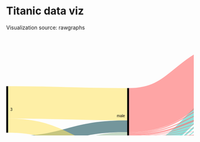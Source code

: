 # Titanic data viz

Visualization source: rawgraphs 

<svg width="980" height="520" xmlns="http://www.w3.org/2000/svg"><g transform="translate(0, 10)"><g class="links" fill="none" stroke-opacity="0.6"><path d="M5,303.6783804430864C165,303.6783804430864,165,338.7242169595111,325,338.7242169595111" stroke-width="25.301757066462947" style="stroke: rgb(26, 83, 92);"></path><path d="M5,275.301757066463C165,275.301757066463,165,232.3491214667685,325,232.3491214667685" stroke-width="31.451489686783805" style="stroke: rgb(26, 83, 92);"></path><path d="M5,341.35217723453025C165,341.35217723453025,165,263.0977845683728,325,263.0977845683728" stroke-width="30.04583651642475" style="stroke: rgb(158, 191, 158);"></path><path d="M5,365.68754774637137C165,365.68754774637137,165,360.6875477463713,325,360.6875477463713" stroke-width="18.624904507257448" style="stroke: rgb(158, 191, 158);"></path><path d="M5,168.31168831168836C165,168.31168831168836,165,173.3116883116883,325,173.3116883116883" stroke-width="86.62337662337661" style="stroke: rgb(255, 230, 109);"></path><path d="M5,230.59969442322387C165,230.59969442322387,165,307.0970206264324,325,307.0970206264324" stroke-width="37.952635599694425" style="stroke: rgb(255, 230, 109);"></path><path d="M330,367.71581359816645C490,367.71581359816645,490,392.97173414820446,650,392.97173414820446" stroke-width="1.7570664629488157" style="stroke: rgb(78, 205, 196);"></path><path d="M330,301.03514132925903C490,301.03514132925903,490,131.69213139801403,650,131.69213139801403" stroke-width="25.828877005347593" style="stroke: rgb(78, 205, 196);"></path><path d="M330,335.912910618793C490,335.912910618793,490,238.86936592818952,650,238.86936592818952" stroke-width="4.2169595110771585" style="stroke: rgb(78, 205, 196);"></path><path d="M330,362.70817417876236C490,362.70817417876236,490,367.08556149732607,650,367.08556149732607" stroke-width="2.2841864018334608" style="stroke: rgb(78, 205, 196);"></path><path d="M330,331.52024446142093C490,331.52024446142093,490,223.598166539343,650,223.598166539343" stroke-width="4.5683728036669216" style="stroke: rgb(78, 205, 196);"></path><path d="M330,347.3338426279603C490,347.3338426279603,490,297.6699770817417,650,297.6699770817417" stroke-width="2.8113063407181054" style="stroke: rgb(78, 205, 196);"></path><path d="M330,359.9847211611917C490,359.9847211611917,490,353.1321619556912,650,353.1321619556912" stroke-width="3.1627196333078684" style="stroke: rgb(78, 205, 196);"></path><path d="M330,356.3827349121466C490,356.3827349121466,490,339.17876241405634,650,339.17876241405634" stroke-width="4.041252864782276" style="stroke: rgb(78, 205, 196);"></path><path d="M330,339.2513368983958C490,339.2513368983958,490,254.49197860962568,650,254.49197860962568" stroke-width="2.4598930481283423" style="stroke: rgb(78, 205, 196);"></path><path d="M330,349.70588235294116C490,349.70588235294116,490,312.1504965622611,650,312.1504965622611" stroke-width="1.9327731092436975" style="stroke: rgb(78, 205, 196);"></path><path d="M330,341.62337662337666C490,341.62337662337666,490,269.14820473644,650,269.14820473644" stroke-width="2.2841864018334608" style="stroke: rgb(78, 205, 196);"></path><path d="M330,344.3468296409473C490,344.3468296409473,490,283.10160427807483,650,283.10160427807483" stroke-width="3.1627196333078684" style="stroke: rgb(78, 205, 196);"></path><path d="M330,327.03972498090144C490,327.03972498090144,490,208.2391138273494,650,208.2391138273494" stroke-width="4.39266615737204" style="stroke: rgb(78, 205, 196);"></path><path d="M330,369.1214667685255C490,369.1214667685255,490,428.067226890756,650,428.067226890756" stroke-width="0.35141329258976317" style="stroke: rgb(78, 205, 196);"></path><path d="M330,369.38502673796785C490,369.38502673796785,490,448.85790679908297,650,448.85790679908297" stroke-width="0.17570664629488159" style="stroke: rgb(78, 205, 196);"></path><path d="M330,369.9121466768525C490,369.9121466768525,490,499.9121466768523,650,499.9121466768523" stroke-width="0.17570664629488159" style="stroke: rgb(78, 205, 196);"></path><path d="M330,316.1459129106188C490,316.1459129106188,490,159.26279602750225,650,159.26279602750225" stroke-width="4.39266615737204" style="stroke: rgb(78, 205, 196);"></path><path d="M330,365.34377387318557C490,365.34377387318557,490,380.072574484339,650,380.072574484339" stroke-width="2.987012987012987" style="stroke: rgb(78, 205, 196);"></path><path d="M330,352.51718869365925C490,352.51718869365925,490,325.31321619556905,650,325.31321619556905" stroke-width="3.6898395721925135" style="stroke: rgb(78, 205, 196);"></path><path d="M330,368.77005347593575C490,368.77005347593575,490,405.6073338426276,650,405.6073338426276" stroke-width="0.35141329258976317" style="stroke: rgb(78, 205, 196);"></path><path d="M330,320.4507257448434C490,320.4507257448434,490,176.02750190985518,650,176.02750190985518" stroke-width="4.2169595110771585" style="stroke: rgb(78, 205, 196);"></path><path d="M330,323.70129870129875C490,323.70129870129875,490,193.4950343773876,650,193.4950343773876" stroke-width="2.2841864018334608" style="stroke: rgb(78, 205, 196);"></path><path d="M330,369.56073338426273C490,369.56073338426273,490,459.20932009167274,650,459.20932009167274" stroke-width="0.17570664629488159" style="stroke: rgb(78, 205, 196);"></path><path d="M330,369.7364400305576C490,369.7364400305576,490,479.5607333842625,650,479.5607333842625" stroke-width="0.17570664629488159" style="stroke: rgb(78, 205, 196);"></path><path d="M330,266.2605042016807C490,266.2605042016807,490,280.9052711993888,650,280.9052711993888" stroke-width="1.2299465240641712" style="stroke: rgb(255, 107, 107);"></path><path d="M330,189.38884644766998C490,189.38884644766998,490,59.38884644767026,650,59.38884644767026" stroke-width="118.77769289533995" style="stroke: rgb(255, 107, 107);"></path><path d="M330,264.5034377387319C490,264.5034377387319,490,266.86401833460656,650,266.86401833460656" stroke-width="2.2841864018334608" style="stroke: rgb(255, 107, 107);"></path><path d="M330,275.7486631016044C490,275.7486631016044,490,416.5737203972495,650,416.5737203972495" stroke-width="1.5813598166539342" style="stroke: rgb(255, 107, 107);"></path><path d="M330,274.16730328495044C490,274.16730328495044,490,404.64094728800575,650,404.64094728800575" stroke-width="1.5813598166539342" style="stroke: rgb(255, 107, 107);"></path><path d="M330,262.2192513368985C490,262.2192513368985,490,252.11993888464477,650,252.11993888464477" stroke-width="2.2841864018334608" style="stroke: rgb(255, 107, 107);"></path><path d="M330,269.51107715813606C490,269.51107715813606,490,310.12987012986997,650,310.12987012986997" stroke-width="2.1084797555385792" style="stroke: rgb(255, 107, 107);"></path><path d="M330,271.88311688311694C490,271.88311688311694,490,365.3284950343772,650,365.3284950343772" stroke-width="1.2299465240641712" style="stroke: rgb(255, 107, 107);"></path><path d="M330,267.6661573720398C490,267.6661573720398,490,295.47364400305565,650,295.47364400305565" stroke-width="1.5813598166539342" style="stroke: rgb(255, 107, 107);"></path><path d="M330,259.7593582887701C490,259.7593582887701,490,220.87471352177232,650,220.87471352177232" stroke-width="0.8785332314744079" style="stroke: rgb(255, 107, 107);"></path><path d="M330,252.46753246753246C490,252.46753246753246,490,172.6890756302524,650,172.6890756302524" stroke-width="2.4598930481283423" style="stroke: rgb(255, 107, 107);"></path><path d="M330,278.0328495034379C490,278.0328495034379,490,489.7364400305574,650,489.7364400305574" stroke-width="0.17570664629488159" style="stroke: rgb(255, 107, 107);"></path><path d="M330,250.00763941940411C490,250.00763941940411,490,155.83651642475203,650,155.83651642475203" stroke-width="2.4598930481283423" style="stroke: rgb(255, 107, 107);"></path><path d="M330,276.8029029793737C490,276.8029029793737,490,427.6279602750188,650,427.6279602750188" stroke-width="0.5271199388846448" style="stroke: rgb(255, 107, 107);"></path><path d="M330,255.80595874713524C490,255.80595874713524,490,190.2444614209323,650,190.2444614209323" stroke-width="4.2169595110771585" style="stroke: rgb(255, 107, 107);"></path><path d="M330,258.61726508785335C490,258.61726508785335,490,205.33995416348387,650,205.33995416348387" stroke-width="1.4056531703590527" style="stroke: rgb(255, 107, 107);"></path><path d="M330,271.09243697478996C490,271.09243697478996,490,351.37509549274233,650,351.37509549274233" stroke-width="0.35141329258976317" style="stroke: rgb(255, 107, 107);"></path><path d="M330,277.50572956455323C490,277.50572956455323,490,448.6822001527881,650,448.6822001527881" stroke-width="0.17570664629488159" style="stroke: rgb(255, 107, 107);"></path><path d="M330,260.6378915202445C490,260.6378915202445,490,236.32161955691373,650,236.32161955691373" stroke-width="0.8785332314744079" style="stroke: rgb(255, 107, 107);"></path><path d="M330,272.6737967914439C490,272.6737967914439,490,378.4033613445376,650,378.4033613445376" stroke-width="0.35141329258976317" style="stroke: rgb(255, 107, 107);"></path><path d="M330,273.11306340718113C490,273.11306340718113,490,391.8296409472877,650,391.8296409472877" stroke-width="0.5271199388846448" style="stroke: rgb(255, 107, 107);"></path><path d="M330,277.857142857143C490,277.857142857143,490,469.3850267379676,650,469.3850267379676" stroke-width="0.17570664629488159" style="stroke: rgb(255, 107, 107);"></path><path d="M330,277.6814362108481C490,277.6814362108481,490,459.03361344537785,650,459.03361344537785" stroke-width="0.17570664629488159" style="stroke: rgb(255, 107, 107);"></path><path d="M330,270.7410236822002C490,270.7410236822002,490,323.2925897631779,650,323.2925897631779" stroke-width="0.35141329258976317" style="stroke: rgb(255, 107, 107);"></path><path d="M330,277.2421695951109C490,277.2421695951109,490,438.41864018334576,650,438.41864018334576" stroke-width="0.35141329258976317" style="stroke: rgb(255, 107, 107);"></path><path d="M655,392.70817417876214C815,392.70817417876214,815,363.58670741023684,975,363.58670741023684" stroke-width="2.2841864018334608" style="stroke: rgb(191, 181, 105);"></path><path d="M655,282.4866310160427C815,282.4866310160427,815,333.7165775401069,975,333.7165775401069" stroke-width="4.39266615737204" style="stroke: rgb(186, 191, 105);"></path><path d="M655,70.28265851795292C815,70.28265851795292,815,200.28265851795265,975,200.28265851795265" stroke-width="140.56531703590528" style="stroke: rgb(191, 105, 120);"></path><path d="M655,142.5859434682967C815,142.5859434682967,815,284.16730328495026,975,284.16730328495026" stroke-width="4.041252864782276" style="stroke: rgb(191, 105, 120);"></path><path d="M655,268.00611153552325C815,268.00611153552325,815,329.23605805958744,975,329.23605805958744" stroke-width="4.5683728036669216" style="stroke: rgb(155, 191, 105);"></path><path d="M655,238.4300993124523C815,238.4300993124523,815,319.66004583651636,975,319.66004583651636" stroke-width="5.095492742551566" style="stroke: rgb(140, 191, 105);"></path><path d="M655,366.5584415584414C815,366.5584415584414,815,357.6126814362109,975,357.6126814362109" stroke-width="3.33842627960275" style="stroke: rgb(125, 191, 105);"></path><path d="M655,364.8013750954926C815,364.8013750954926,815,271.0045836516425,975,271.0045836516425" stroke-width="0.17570664629488159" style="stroke: rgb(125, 191, 105);"></path><path d="M655,223.1588999236058C815,223.1588999236058,815,314.3888464476699,975,314.3888464476699" stroke-width="5.446906035141329" style="stroke: rgb(110, 191, 105);"></path><path d="M655,296.87929717341467C815,296.87929717341467,815,338.109243697479,975,338.109243697479" stroke-width="4.39266615737204" style="stroke: rgb(105, 191, 115);"></path><path d="M655,352.9564553093963C815,352.9564553093963,815,354.1864018334607,975,354.1864018334607" stroke-width="3.5141329258976315" style="stroke: rgb(105, 191, 130);"></path><path d="M655,416.6615737203969C815,416.6615737203969,815,366.66157372039726,975,366.66157372039726" stroke-width="1.4056531703590527" style="stroke: rgb(105, 191, 145);"></path><path d="M655,415.87089381206994C815,415.87089381206994,815,272.0588235294118,975,272.0588235294118" stroke-width="0.17570664629488159" style="stroke: rgb(105, 191, 145);"></path><path d="M655,339.17876241405634C815,339.17876241405634,815,350.4087089381207,975,350.4087089381207" stroke-width="4.041252864782276" style="stroke: rgb(105, 191, 161);"></path><path d="M655,404.20168067226854C815,404.20168067226854,815,271.6195569136746,975,271.6195569136746" stroke-width="0.7028265851795263" style="stroke: rgb(105, 191, 176);"></path><path d="M655,405.1680672268904C815,405.1680672268904,815,365.3437738731856,975,365.3437738731856" stroke-width="1.2299465240641712" style="stroke: rgb(105, 191, 176);"></path><path d="M655,253.34988540870896C815,253.34988540870896,815,324.57983193277306,975,324.57983193277306" stroke-width="4.744079449961803" style="stroke: rgb(105, 191, 191);"></path><path d="M655,311.0962566844918C815,311.0962566844918,815,342.32620320855614,975,342.32620320855614" stroke-width="4.041252864782276" style="stroke: rgb(105, 176, 191);"></path><path d="M655,174.88540870893843C815,174.88540870893843,815,296.2910618792971,975,296.2910618792971" stroke-width="6.501145912910618" style="stroke: rgb(105, 161, 191);"></path><path d="M655,171.54698242933569C815,171.54698242933569,815,270.65317035905275,975,270.65317035905275" stroke-width="0.17570664629488159" style="stroke: rgb(105, 161, 191);"></path><path d="M655,207.62414056531733C815,207.62414056531733,815,308.8540870893811,975,308.8540870893811" stroke-width="5.622612681436211" style="stroke: rgb(105, 145, 191);"></path><path d="M655,204.72498090145177C815,204.72498090145177,815,270.82887700534764,975,270.82887700534764" stroke-width="0.17570664629488159" style="stroke: rgb(105, 145, 191);"></path><path d="M655,489.7364400305574C815,489.7364400305574,815,369.73644003055773,975,369.73644003055773" stroke-width="0.17570664629488159" style="stroke: rgb(105, 130, 191);"></path><path d="M655,158.03284950343806C815,158.03284950343806,815,289.6142093200916,975,289.6142093200916" stroke-width="6.8525592055003814" style="stroke: rgb(105, 115, 191);"></path><path d="M655,427.80366692131366C815,427.80366692131366,815,367.803666921314,975,367.803666921314" stroke-width="0.8785332314744079" style="stroke: rgb(110, 105, 191);"></path><path d="M655,191.38655462184903C815,191.38655462184903,815,302.7922077922077,975,302.7922077922077" stroke-width="6.501145912910618" style="stroke: rgb(125, 105, 191);"></path><path d="M655,448.7700534759355C815,448.7700534759355,815,368.77005347593587,975,368.77005347593587" stroke-width="0.35141329258976317" style="stroke: rgb(140, 105, 191);"></path><path d="M655,499.9121466768523C815,499.9121466768523,815,369.9121466768526,975,369.9121466768526" stroke-width="0.17570664629488159" style="stroke: rgb(155, 105, 191);"></path><path d="M655,379.98472116119154C815,379.98472116119154,815,360.8632543926662,975,360.8632543926662" stroke-width="3.1627196333078684" style="stroke: rgb(171, 105, 191);"></path><path d="M655,378.31550802139014C815,378.31550802139014,815,271.1802902979374,975,271.1802902979374" stroke-width="0.17570664629488159" style="stroke: rgb(171, 105, 191);"></path><path d="M655,325.1375095492741C815,325.1375095492741,815,346.3674560733384,975,346.3674560733384" stroke-width="4.041252864782276" style="stroke: rgb(186, 105, 191);"></path><path d="M655,469.3850267379676C815,469.3850267379676,815,369.38502673796796,975,369.38502673796796" stroke-width="0.17570664629488159" style="stroke: rgb(191, 105, 181);"></path><path d="M655,459.1214667685253C815,459.1214667685253,815,369.12146676852564,975,369.12146676852564" stroke-width="0.35141329258976317" style="stroke: rgb(191, 105, 166);"></path><path d="M655,479.5607333842625C815,479.5607333842625,815,369.56073338426285,975,369.56073338426285" stroke-width="0.17570664629488159" style="stroke: rgb(191, 105, 150);"></path><path d="M655,438.41864018334576C815,438.41864018334576,815,368.4186401833461,975,368.4186401833461" stroke-width="0.35141329258976317" style="stroke: rgb(191, 105, 135);"></path></g><g class="nodes" font-family="Arial, Helvetica" font-size="10"><g><rect x="650" y="2.8421709430404007e-13" height="144.6065699006876" width="5" fill="#000"></rect><text x="644" y="72.30328495034408" dy="0.35em" text-anchor="end">0</text></g><g><rect x="650" y="427.36440030557645" height="0.878533231474421" width="5" fill="#000"></rect><text x="644" y="427.80366692131366" dy="0.35em" text-anchor="end">1</text></g><g><rect x="650" y="235.88235294117652" height="5.095492742551528" width="5" fill="#000"></rect><text x="644" y="238.43009931245228" dy="0.35em" text-anchor="end">10</text></g><g><rect x="650" y="280.2902979373567" height="4.392666157371991" width="5" fill="#000"></rect><text x="644" y="282.4866310160427" dy="0.35em" text-anchor="end">11</text></g><g><rect x="650" y="378.2276546982427" height="3.338426279602686" width="5" fill="#000"></rect><text x="644" y="379.89686783804405" dy="0.35em" text-anchor="end">12</text></g><g><rect x="650" y="154.60656990068787" height="6.85255920550037" width="5" fill="#000"></rect><text x="644" y="158.03284950343806" dy="0.35em" text-anchor="end">13</text></g><g><rect x="650" y="438.2429335370509" height="0.3514132925897684" width="5" fill="#000"></rect><text x="644" y="438.41864018334576" dy="0.35em" text-anchor="end">13 15</text></g><g><rect x="650" y="469.2971734148202" height="0.1757066462948842" width="5" fill="#000"></rect><text x="644" y="469.3850267379676" dy="0.35em" text-anchor="end">13 15 B</text></g><g><rect x="650" y="204.63712757830433" height="5.7983193277307805" width="5" fill="#000"></rect><text x="644" y="207.53628724216972" dy="0.35em" text-anchor="end">14</text></g><g><rect x="650" y="188.13598166539373" height="6.5011459129106015" width="5" fill="#000"></rect><text x="644" y="191.38655462184903" dy="0.35em" text-anchor="end">15</text></g><g><rect x="650" y="479.47288006111506" height="0.1757066462948842" width="5" fill="#000"></rect><text x="644" y="479.5607333842625" dy="0.35em" text-anchor="end">15 16</text></g><g><rect x="650" y="323.116883116883" height="4.041252864782223" width="5" fill="#000"></rect><text x="644" y="325.1375095492741" dy="0.35em" text-anchor="end">16</text></g><g><rect x="650" y="391.5660809778454" height="2.284186401833381" width="5" fill="#000"></rect><text x="644" y="392.7081741787621" dy="0.35em" text-anchor="end">2</text></g><g><rect x="650" y="265.7219251336898" height="4.568372803666875" width="5" fill="#000"></rect><text x="644" y="268.00611153552325" dy="0.35em" text-anchor="end">3</text></g><g><rect x="650" y="220.4354469060351" height="5.44690603514141" width="5" fill="#000"></rect><text x="644" y="223.15889992360582" dy="0.35em" text-anchor="end">4</text></g><g><rect x="650" y="250.97784568372805" height="4.74407944996176" width="5" fill="#000"></rect><text x="644" y="253.34988540870893" dy="0.35em" text-anchor="end">5</text></g><g><rect x="650" y="448.59434682964064" height="0.3514132925897684" width="5" fill="#000"></rect><text x="644" y="448.7700534759355" dy="0.35em" text-anchor="end">5 7</text></g><g><rect x="650" y="489.64858670740995" height="0.1757066462948842" width="5" fill="#000"></rect><text x="644" y="489.7364400305574" dy="0.35em" text-anchor="end">5 9</text></g><g><rect x="650" y="351.19938884644745" height="3.514132925897684" width="5" fill="#000"></rect><text x="644" y="352.9564553093963" dy="0.35em" text-anchor="end">6</text></g><g><rect x="650" y="309.07563025210067" height="4.0412528647823365" width="5" fill="#000"></rect><text x="644" y="311.09625668449183" dy="0.35em" text-anchor="end">7</text></g><g><rect x="650" y="337.1581359816652" height="4.041252864782223" width="5" fill="#000"></rect><text x="644" y="339.17876241405634" dy="0.35em" text-anchor="end">8</text></g><g><rect x="650" y="499.82429335370483" height="0.1757066462948842" width="5" fill="#000"></rect><text x="644" y="499.9121466768523" dy="0.35em" text-anchor="end">8 10</text></g><g><rect x="650" y="294.6829640947287" height="4.392666157371991" width="5" fill="#000"></rect><text x="644" y="296.87929717341467" dy="0.35em" text-anchor="end">9</text></g><g><rect x="650" y="403.85026737967877" height="1.9327731092437261" width="5" fill="#000"></rect><text x="644" y="404.81665393430063" dy="0.35em" text-anchor="end">A</text></g><g><rect x="650" y="415.7830404889225" height="1.5813598166539578" width="5" fill="#000"></rect><text x="644" y="416.5737203972495" dy="0.35em" text-anchor="end">B</text></g><g><rect x="650" y="171.45912910618824" height="6.676852559205486" width="5" fill="#000"></rect><text x="644" y="174.797555385791" dy="0.35em" text-anchor="end">C</text></g><g><rect x="650" y="458.9457601222304" height="0.3514132925897684" width="5" fill="#000"></rect><text x="644" y="459.1214667685253" dy="0.35em" text-anchor="end">C D</text></g><g><rect x="650" y="364.71352177234513" height="3.51413292589757" width="5" fill="#000"></rect><text x="644" y="366.4705882352939" dy="0.35em" text-anchor="end">D</text></g><g><rect x="0" y="259.5760122230711" height="56.7532467532468" width="5" fill="#000"></rect><text x="11" y="287.9526355996945" dy="0.35em" text-anchor="start">1</text></g><g><rect x="0" y="326.3292589763179" height="48.67074102368201" width="5" fill="#000"></rect><text x="11" y="350.6646294881589" dy="0.35em" text-anchor="start">2</text></g><g><rect x="0" y="125.00000000000006" height="124.57601222307105" width="5" fill="#000"></rect><text x="11" y="187.2880061115356" dy="0.35em" text-anchor="start">3</text></g><g><rect x="325" y="288.1207028265852" height="81.87929717341478" width="5" fill="#000"></rect><text x="319" y="329.0603514132926" dy="0.35em" text-anchor="end">female</text></g><g><rect x="325" y="130" height="148.12070282658522" width="5" fill="#000"></rect><text x="319" y="204.0603514132926" dy="0.35em" text-anchor="end">male</text></g><g><rect x="975" y="130" height="142.14667685255918" width="5" fill="#000"></rect><text x="969" y="201.07333842627958" dy="0.35em" text-anchor="end">no</text></g><g><rect x="975" y="282.14667685255915" height="87.85332314744085" width="5" fill="#000"></rect><text x="969" y="326.0733384262796" dy="0.35em" text-anchor="end">yes</text></g></g></g></svg>
